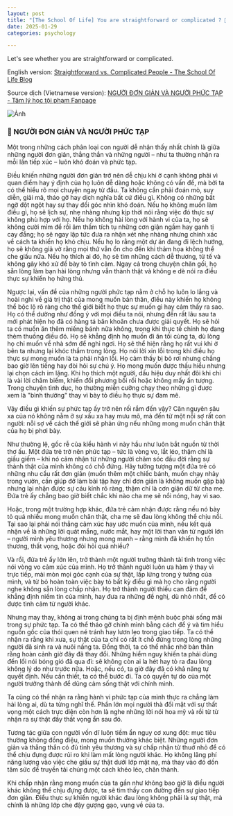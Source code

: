```yaml
---
layout: post
title: "[The School Of Life] You are straightforward or complicated ? 🤔"
date: 2025-01-29
categories: psychology

---
```


Let's see whether you are straightforward or complicated.

English version: [Straightforward vs. Complicated People - The School Of Life Blog](https://www.theschooloflife.com/article/straightforward-vs-complicated-people/)

Source dịch (Vietnamese version): [NGƯỜI ĐƠN GIẢN VÀ NGƯỜI PHỨC TẠP - Tâm lý học tội phạm Fanpage](https://www.facebook.com/share/p/1GyhB2exTe)

![Ảnh](https://scontent.fsgn6-1.fna.fbcdn.net/v/t39.30808-6/475540557_599982119333516_5268534182937602001_n.jpg?_nc_cat=104&ccb=1-7&_nc_sid=f727a1&_nc_eui2=AeHfahYvFx9rHdyJQWUuZFLaUDpVHoYV-epQOlUehhX56tKOY2ncbTZd7oxaEMz8wQZP8TalusesCNgLVheOkeEW&_nc_ohc=mz9iinnhFnkQ7kNvgHCD09d&_nc_oc=Adiw4ZdlHW1n2NnuKae9F6tdHcjPMO25etS4cdyygSbaKtRrNeH1Lm_V-keZXvyOjCE&_nc_zt=23&_nc_ht=scontent.fsgn6-1.fna&_nc_gid=A0HYnJ6zn6roz1Ia5QfB521&oh=00_AYDzGMwxRXgn1RBAxzeXfdRNh3B1dB6hSKfjpFdjeeM1_Q&oe=679FF225)

### 🌻 NGƯỜI ĐƠN GIẢN VÀ NGƯỜI PHỨC TẠP

Một trong những cách phân loại con người dễ nhận thấy nhất chính là giữa những người đơn giản, thẳng thắn và những người – như ta thường nhận ra mỗi lần tiếp xúc – luôn khó đoán và phức tạp.

Điều khiến những người đơn giản trở nên dễ chịu khi ở cạnh không phải vì quan điểm hay ý định của họ luôn dễ dàng hoặc không có vấn đề, mà bởi ta có thể hiểu rõ mọi chuyện ngay từ đầu. Ta không cần phải đoán mò, suy diễn, giải mã, tháo gỡ hay dịch nghĩa bất cứ điều gì. Không có những bất ngờ đột ngột hay sự thay đổi góc nhìn khó đoán. Nếu họ không muốn làm điều gì, họ sẽ lịch sự, nhẹ nhàng nhưng kịp thời nói rằng việc đó thực sự không phù hợp với họ. Nếu họ không hài lòng với hành vi của ta, họ sẽ không cười mỉm để rồi âm thầm tích tụ những cơn giận ngầm hay ganh tị cay đắng; họ sẽ ngay lập tức đưa ra nhận xét nhẹ nhàng nhưng chính xác về cách ta khiến họ khó chịu. Nếu họ lo rằng một dự án đang đi lệch hướng, họ sẽ không giả vờ rằng mọi thứ vẫn ổn cho đến khi thảm họa không thể che giấu nữa. Nếu họ thích ai đó, họ sẽ tìm những cách dễ thương, tử tế và không gây khó xử để bày tỏ tình cảm. Ngay cả trong chuyện chăn gối, họ sẵn lòng làm bạn hài lòng nhưng vẫn thành thật và không e dè nói ra điều thực sự khiến họ hứng thú.

Ngược lại, vấn đề của những người phức tạp nằm ở chỗ họ luôn lo lắng và hoài nghi về giá trị thật của mong muốn bản thân, điều này khiến họ không thể bộc lộ rõ ràng cho thế giới biết họ thực sự muốn gì hay cảm thấy ra sao. Họ có thể dường như đồng ý với mọi điều ta nói, nhưng đến rất lâu sau ta mới phát hiện họ đã có hàng tá băn khoăn chưa được giải quyết. Họ sẽ hỏi ta có muốn ăn thêm miếng bánh nữa không, trong khi thực tế chính họ đang thèm thuồng điều đó. Họ sẽ khẳng định họ muốn đi ăn tối cùng ta, dù lòng họ chỉ muốn về nhà sớm để nghỉ ngơi. Họ sẽ thể hiện rằng họ rất vui khi ở bên ta nhưng lại khóc thầm trong lòng. Họ nói lời xin lỗi trong khi điều họ thực sự mong muốn là ta phải nhận lỗi. Họ cảm thấy bị bỏ rơi nhưng chẳng bao giờ lên tiếng hay đòi hỏi sự chú ý. Họ mong muốn được thấu hiểu nhưng lại chọn cách im lặng. Khi họ thích một người, dấu hiệu duy nhất đôi khi chỉ là vài lời châm biếm, khiến đối phương bối rối hoặc không mấy ấn tượng. Trong chuyện tình dục, họ thường miễn cưỡng chạy theo những gì được xem là "bình thường" thay vì bày tỏ điều họ thực sự đam mê.

Vậy điều gì khiến sự phức tạp ấy trở nên rối rắm đến vậy? Căn nguyên sâu xa của nó không nằm ở sự xấu xa hay mưu mô, mà đến từ một nỗi sợ rất con người: nỗi sợ về cách thế giới sẽ phản ứng nếu những mong muốn chân thật của họ bị phơi bày.

Như thường lệ, gốc rễ của kiểu hành vi này hầu như luôn bắt nguồn từ thời thơ ấu. Một đứa trẻ trở nên phức tạp – tức là vòng vo, lắt léo, thậm chí là giấu giếm – khi nó cảm nhận từ những người chăm sóc đầu đời rằng sự thành thật của mình không có chỗ đứng. Hãy tưởng tượng một đứa trẻ có những nhu cầu rất đơn giản (muốn thêm một chiếc bánh, muốn chạy nhảy trong vườn, cần giúp đỡ làm bài tập hay chỉ đơn giản là không muốn gặp bà) nhưng lại nhận được sự cáu kỉnh rõ ràng, thậm chí là cơn giận dữ từ cha mẹ. Đứa trẻ ấy chẳng bao giờ biết chắc khi nào cha mẹ sẽ nổi nóng, hay vì sao.

Hoặc, trong một trường hợp khác, đứa trẻ cảm nhận được rằng nếu nó bày tỏ quá nhiều mong muốn chân thật, cha mẹ sẽ đau lòng không thể chịu nổi. Tại sao lại phải nói thẳng cảm xúc hay ước muốn của mình, nếu kết quả nhận về là những lời quát mắng, nước mắt, hay một lời than vãn từ người lớn – người mình yêu thương nhưng mong manh – rằng mình đã khiến họ tổn thương, thất vọng, hoặc đòi hỏi quá nhiều?

Và rồi, đứa trẻ ấy lớn lên, trở thành một người trưởng thành tài tình trong việc nói vòng vo cảm xúc của mình. Họ trở thành người luôn ưa hàm ý thay vì trực tiếp, mài mòn mọi góc cạnh của sự thật, lấp lửng trong ý tưởng của mình, và từ bỏ hoàn toàn việc bày tỏ bất kỳ điều gì mà họ cho rằng người nghe không sẵn lòng chấp nhận. Họ trở thành người thiếu can đảm để khẳng định niềm tin của mình, hay đưa ra những đề nghị, dù nhỏ nhất, để có được tình cảm từ người khác.

Nhưng may thay, không ai trong chúng ta bị định mệnh buộc phải sống mãi trong sự phức tạp. Ta có thể tháo gỡ chính mình bằng cách để ý và tìm hiểu nguồn gốc của thói quen né tránh hay lươn lẹo trong giao tiếp. Ta có thể nhận ra rằng khi xưa, sự thật của ta chỉ có rất ít chỗ đứng trong lòng những người đã sinh ra và nuôi nấng ta. Đồng thời, ta có thể nhắc nhở bản thân rằng hoàn cảnh giờ đây đã thay đổi. Những hiểm nguy khiến ta phải dùng đến lối nói bóng gió đã qua đi: sẽ không còn ai la hét hay tỏ ra đau lòng không lý do như trước nữa. Hoặc, nếu có, ta giờ đây đã có khả năng tự quyết định. Nếu cần thiết, ta có thể bước đi. Ta có quyền tự do của một người trưởng thành để dũng cảm sống thật với chính mình.

Ta cũng có thể nhận ra rằng hành vi phức tạp của mình thực ra chẳng làm hài lòng ai, dù ta từng nghĩ thế. Phần lớn mọi người thà đối mặt với sự thất vọng một cách trực diện còn hơn là nghe những lời nói hoa mỹ và rồi từ từ nhận ra sự thật đầy thất vọng ẩn sau đó.

Tương tác giữa con người vốn dĩ luôn tiềm ẩn nguy cơ xung đột: mục tiêu thường không đồng điệu, mong muốn thường khác biệt. Những người đơn giản và thẳng thắn có đủ tình yêu thương và sự chấp nhận từ thuở nhỏ để có thể chịu đựng được rủi ro khi làm mất lòng người khác. Họ không lãng phí năng lượng vào việc che giấu sự thật dưới lớp mặt nạ, mà thay vào đó dồn tâm sức để truyền tải chúng một cách khéo léo, chân thành.

Khi chấp nhận rằng mong muốn của ta gần như không bao giờ là điều người khác không thể chịu đựng được, ta sẽ tìm thấy con đường đến sự giao tiếp đơn giản. Điều thực sự khiến người khác đau lòng không phải là sự thật, mà chính là những lớp che đậy gượng gạo, vụng về của ta.




